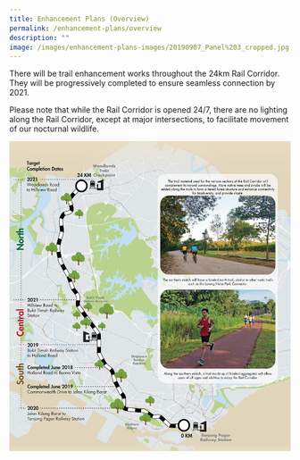```yaml
---
title: Enhancement Plans (Overview)
permalink: /enhancement-plans/overview
description: ""
image: /images/enhancement-plans-images/20190907_Panel%203_cropped.jpg
---
```


There will be trail enhancement works throughout the 24km Rail Corridor. They will be progressively completed to ensure seamless connection by 2021.

Please note that while the Rail Corridor is opened 24/7, there are no lighting along the Rail Corridor, except at major intersections, to facilitate movement of our nocturnal wildlife.

![Alt text for image on Isomer site](/images/enhancement-plans-images/20190907_Panel%203_cropped.jpg)